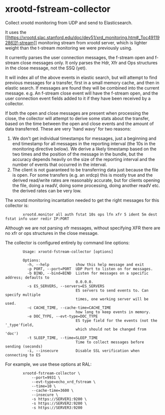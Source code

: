 # xrootd-fstream-collector

Collect xrootd monitoring from UDP and send to Elasticsearch.

It uses the [[https://xrootd.slac.stanford.edu/doc/dev51/xrd_monitoring.htm#_Toc49119286][f-stream]] monitoring stream from xrootd server, which is lighter weight than the t-stream monitoring we were previously using.

It currently parses the user connection messages, the f-stream open and f-stream close messages only. It only parses the Hdr, Xfr and Ops structures in the close message, not the SSQ (yet).

It will index all of the above events in elastic search, but will attempt to find previous messages for a transfer, first in a small memory cache, and then in elastic search. If messages are found they will be combined into the current message. e.g. An f-stream close event will have the f-stream open, and the user connection event fields added to it if they have been received by a collector.

If both the open and close messages are present when processing the close, the collector will attempt to derive some stats about the transfer, based on the time between the open and close events and the amount of data transferred. These are very 'hand wavy' for two reasons:

   1. We don't get individual timestamps for messages, just a beginning and end timestamp for all messages in the reporting interval (the 10s in the monitoring directive below). We derive a likely timestamp based on the two times and the position of the message in the bundle, but the accuracy depends heavily on the size of the reporting interval and the number of events that occurred in the interval.
   2. The client is not guaranteed to be transferring data just because the file is open. For some transfers (e.g. an xrdcp) this is mostly true and the derived read/write rates are reasonably accurate, but for clients opening the file, doing a readV, doing some processing, doing another readV etc. the derived rates can be very low.

The xrootd monitoring incantation needed to get the right messages for this collector is:

```
        xrootd.monitor all auth fstat 10s ops lfn xfr 5 ident 5m dest fstat info user redir IP:PORT
```

Although we are not parsing xfr messages, without specifying XFR there are no xfr or ops structures in the close message.

The collector is configured entirely by command line options:

```
        Usage: xrootd-fstream-collector [options]
        
        Options:
          -h, --help            show this help message and exit
          -p PORT, --port=PORT  UDP Port to listen on for messages.
          -b BIND, --bind=BIND  Listen for messages on a specific address; defaults to
                                0.0.0.0.
          -s ES_SERVERS, --servers=ES_SERVERS
                                ES servers to send events to. Can specify multiple
                                times, one working server will be used.
          -c CACHE_TIME, --cache-time=CACHE_TIME
                                how long to keep events in memory.
          -e DOC_TYPE, --evt-type=DOC_TYPE
                                ES type field for the events (not the '_type'field,
                                which should not be changed from 'doc')
          -t SLEEP_TIME, --time=SLEEP_TIME
                                Time to collect messages before sending (seconds)
          -i, --insecure        Disable SSL verification when connecting to ES
```

For example, we use these options at RAL:

```
        xrootd-fstream-collector \
            --port=9931 \
            --evt-type=echo_xrd_fstream \
            --time=10 \
            --cache-time=3600 \
            --insecure \
            -s https://SERVER1:9200 \
            -s https://SERVER2:9200 \
            -s https://SERVER3:9200
```
